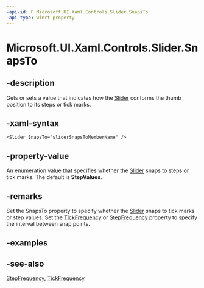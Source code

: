```yaml
---
-api-id: P:Microsoft.UI.Xaml.Controls.Slider.SnapsTo
-api-type: winrt property
---
```


<!-- Property syntax
public Windows.UI.Xaml.Controls.Primitives.SliderSnapsTo SnapsTo { get;  set; }
-->

# Microsoft.UI.Xaml.Controls.Slider.SnapsTo

## -description
Gets or sets a value that indicates how the [Slider](slider.md) conforms the thumb position to its steps or tick marks.

## -xaml-syntax
```xaml
<Slider SnapsTo="sliderSnapsToMemberName" />
```


## -property-value
An enumeration value that specifies whether the [Slider](slider.md) snaps to steps or tick marks. The default is **StepValues**.

## -remarks
Set the SnapsTo property to specify whether the [Slider](slider.md) snaps to tick marks or step values. Set the [TickFrequency](slider_tickfrequency.md) or [StepFrequency](slider_stepfrequency.md) property to specify the interval between snap points.

## -examples

## -see-also
[StepFrequency](slider_stepfrequency.md), [TickFrequency](slider_tickfrequency.md)
